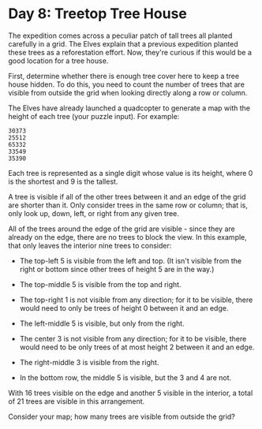 # Day 8: Treetop Tree House

The expedition comes across a peculiar patch of tall trees all planted
carefully in a grid. The Elves explain that a previous expedition planted these
trees as a reforestation effort. Now, they're curious if this would be a good
location for a tree house.

First, determine whether there is enough tree cover here to keep a tree house
hidden. To do this, you need to count the number of trees that are visible from
outside the grid when looking directly along a row or column.

The Elves have already launched a quadcopter to generate a map with the height
of each tree (your puzzle input). For example:

```
30373
25512
65332
33549
35390
```

Each tree is represented as a single digit whose value is its height, where 0
is the shortest and 9 is the tallest.

A tree is visible if all of the other trees between it and an edge of the grid
are shorter than it. Only consider trees in the same row or column; that is,
only look up, down, left, or right from any given tree.

All of the trees around the edge of the grid are visible - since they are
already on the edge, there are no trees to block the view. In this example,
that only leaves the interior nine trees to consider:

- The top-left 5 is visible from the left and top. (It isn't visible from the
  right or bottom since other trees of height 5 are in the way.)

- The top-middle 5 is visible from the top and right.

- The top-right 1 is not visible from any direction; for it to be visible,
  there would need to only be trees of height 0 between it and an edge.

- The left-middle 5 is visible, but only from the right.

- The center 3 is not visible from any direction; for it to be visible, there
  would need to be only trees of at most height 2 between it and an edge.

- The right-middle 3 is visible from the right.

- In the bottom row, the middle 5 is visible, but the 3 and 4 are not.

With 16 trees visible on the edge and another 5 visible in the interior, a
total of 21 trees are visible in this arrangement.

Consider your map; how many trees are visible from outside the grid?
